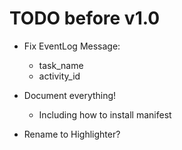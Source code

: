# TODO before v1.0
 * Fix EventLog Message:
   * task_name
   * activity_id

 * Document everything!
   * Including how to install manifest
 * Rename to Highlighter?
